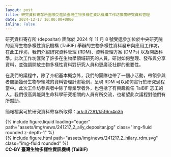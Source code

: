```yaml
---
layout: post
title: 研究資料寄存所團隊受邀於臺灣生物多樣性資訊機構工作坊推廣研究資料管理
date: 2024-12-17 10:00:00+0800
inline: False
---
```


研究資料寄存所 (depositar) 團隊於 2024 年 11 月 8 號受邀參加位於中央研究院的臺灣生物多樣性資訊機構 (TaiBIF) 舉辦的生物多樣性資料發布與應用工作坊，在此工作坊，我們介紹研究資料管理 (RDM)、資料管理方案 (DMPs) 以及開放科學。此次工作坊匯聚了許多在生物學領域研究的人員，研討如何整理、發布與分享資料，並強調開放生物多樣性資料對研究人員和更廣泛社群的重要性。

在我們的議程中，除了介紹基本概念外，我們的團隊也帶了一個小活動，帶領參與者閱讀幾份生物學領域的資料管理計畫範例，呈現 RDM 可以如何實行於研究過程當中。此次工作坊參與者中除了專業學者外，也包括了有興趣擔任 TaiBIF 志工的人。我們很高興能與生命科學研究相關的人員有所交流，也希望此次議程對他們有所幫助。

簡報檔案可於研究資料寄存所取得：[ark:37281/k5f6m4q3h](https://pid.depositar.io/ark:37281/k5f6m4q3h)

<div class="row mt-3">
    <div class="col-sm mt-3 mt-md-0">
        {% include figure.liquid loading="eager" path="assets/img/news/241217_2_ally_depositar.jpg" class="img-fluid rounded z-depth-1" %}
    </div>
</div>

<div class="row">
    <div class="col-sm mt-3 mt-md-0">
        {% include figure.html path="assets/img/news/241217_2_hilary_rdm.svg" class="img-fluid rounded" %}
    </div>
</div>
<div class="caption">
    <b>CC-BY 臺灣生物多樣性資訊機構 (TaiBIF)</b>
</div>
